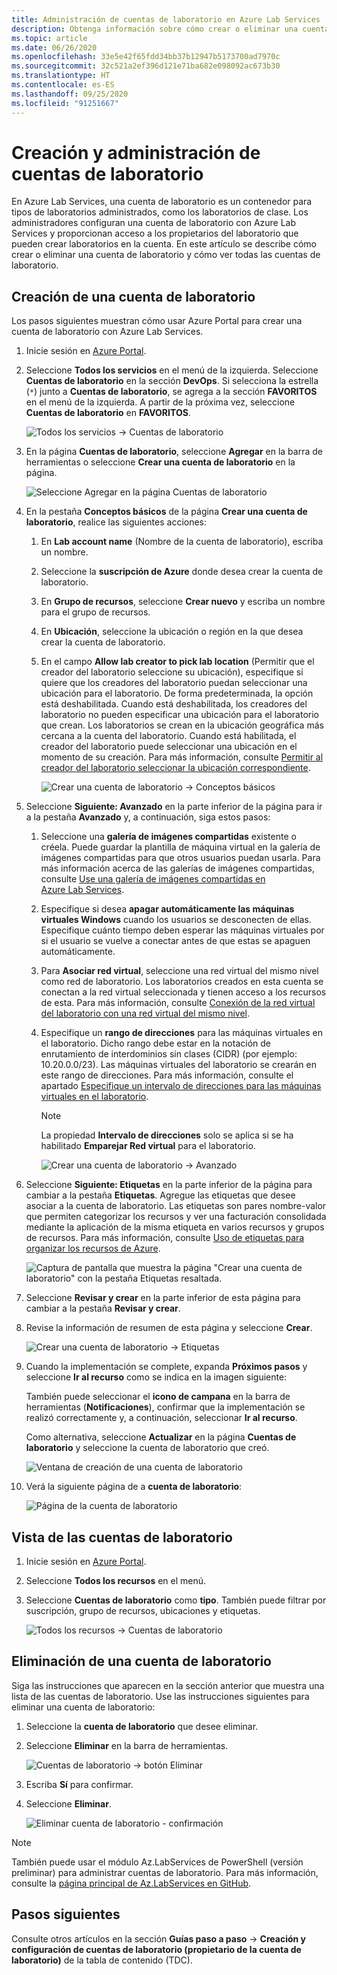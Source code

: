 ```yaml
---
title: Administración de cuentas de laboratorio en Azure Lab Services | Microsoft Docs
description: Obtenga información sobre cómo crear o eliminar una cuenta de laboratorio y cómo ver todas las cuentas de laboratorio de una suscripción de Azure.
ms.topic: article
ms.date: 06/26/2020
ms.openlocfilehash: 33e5e42f65fdd34bb37b12947b5173700ad7970c
ms.sourcegitcommit: 32c521a2ef396d121e71ba682e098092ac673b30
ms.translationtype: HT
ms.contentlocale: es-ES
ms.lasthandoff: 09/25/2020
ms.locfileid: "91251667"
---
```

# <a name="create-and-manage-lab-accounts"></a>Creación y administración de cuentas de laboratorio
En Azure Lab Services, una cuenta de laboratorio es un contenedor para tipos de laboratorios administrados, como los laboratorios de clase. Los administradores configuran una cuenta de laboratorio con Azure Lab Services y proporcionan acceso a los propietarios del laboratorio que pueden crear laboratorios en la cuenta. En este artículo se describe cómo crear o eliminar una cuenta de laboratorio y cómo ver todas las cuentas de laboratorio.

## <a name="create-a-lab-account"></a>Creación de una cuenta de laboratorio
Los pasos siguientes muestran cómo usar Azure Portal para crear una cuenta de laboratorio con Azure Lab Services. 

1. Inicie sesión en [Azure Portal](https://portal.azure.com).
2. Seleccione **Todos los servicios** en el menú de la izquierda. Seleccione **Cuentas de laboratorio** en la sección **DevOps**. Si selecciona la estrella (`*`) junto a **Cuentas de laboratorio**, se agrega a la sección **FAVORITOS** en el menú de la izquierda. A partir de la próxima vez, seleccione **Cuentas de laboratorio** en **FAVORITOS**.

    ![Todos los servicios -> Cuentas de laboratorio](./media/tutorial-setup-lab-account/select-lab-accounts-service.png)
3. En la página **Cuentas de laboratorio**, seleccione **Agregar** en la barra de herramientas o seleccione **Crear una cuenta de laboratorio** en la página. 

    ![Seleccione Agregar en la página Cuentas de laboratorio](./media/tutorial-setup-lab-account/add-lab-account-button.png)
4. En la pestaña **Conceptos básicos** de la página **Crear una cuenta de laboratorio**, realice las siguientes acciones: 
    1. En **Lab account name** (Nombre de la cuenta de laboratorio), escriba un nombre. 
    2. Seleccione la **suscripción de Azure** donde desea crear la cuenta de laboratorio.
    3. En **Grupo de recursos**, seleccione **Crear nuevo** y escriba un nombre para el grupo de recursos.
    4. En **Ubicación**, seleccione la ubicación o región en la que desea crear la cuenta de laboratorio.
    5. En el campo **Allow lab creator to pick lab location** (Permitir que el creador del laboratorio seleccione su ubicación), especifique si quiere que los creadores del laboratorio puedan seleccionar una ubicación para el laboratorio. De forma predeterminada, la opción está deshabilitada. Cuando está deshabilitada, los creadores del laboratorio no pueden especificar una ubicación para el laboratorio que crean. Los laboratorios se crean en la ubicación geográfica más cercana a la cuenta del laboratorio. Cuando está habilitada, el creador del laboratorio puede seleccionar una ubicación en el momento de su creación. Para más información, consulte [Permitir al creador del laboratorio seleccionar la ubicación correspondiente](allow-lab-creator-pick-lab-location.md). 

        ![Crear una cuenta de laboratorio -> Conceptos básicos](./media/how-to-manage-lab-accounts/create-lab-account-basics.png)
5. Seleccione **Siguiente: Avanzado** en la parte inferior de la página para ir a la pestaña **Avanzado** y, a continuación, siga estos pasos: 
    1. Seleccione una **galería de imágenes compartidas** existente o créela. Puede guardar la plantilla de máquina virtual en la galería de imágenes compartidas para que otros usuarios puedan usarla. Para más información acerca de las galerías de imágenes compartidas, consulte [Use una galería de imágenes compartidas en Azure Lab Services](how-to-use-shared-image-gallery.md).
    2. Especifique si desea **apagar automáticamente las máquinas virtuales Windows** cuando los usuarios se desconecten de ellas. Especifique cuánto tiempo deben esperar las máquinas virtuales por si el usuario se vuelve a conectar antes de que estas se apaguen automáticamente. 
    3. Para **Asociar red virtual**, seleccione una red virtual del mismo nivel como red de laboratorio. Los laboratorios creados en esta cuenta se conectan a la red virtual seleccionada y tienen acceso a los recursos de esta. Para más información, consulte [Conexión de la red virtual del laboratorio con una red virtual del mismo nivel](how-to-connect-peer-virtual-network.md).    
    8. Especifique un **rango de direcciones** para las máquinas virtuales en el laboratorio. Dicho rango debe estar en la notación de enrutamiento de interdominios sin clases (CIDR) (por ejemplo: 10.20.0.0/23). Las máquinas virtuales del laboratorio se crearán en este rango de direcciones. Para más información, consulte el apartado [Especifique un intervalo de direcciones para las máquinas virtuales en el laboratorio](how-to-connect-peer-virtual-network.md#specify-an-address-range-for-vms-in-the-lab-account).  

        > [!NOTE]
        > La propiedad **Intervalo de direcciones** solo se aplica si se ha habilitado **Emparejar Red virtual** para el laboratorio.

        ![Crear una cuenta de laboratorio -> Avanzado](./media/how-to-manage-lab-accounts/create-lab-account-advanced.png)  
6. Seleccione **Siguiente: Etiquetas** en la parte inferior de la página para cambiar a la pestaña **Etiquetas**. Agregue las etiquetas que desee asociar a la cuenta de laboratorio. Las etiquetas son pares nombre-valor que permiten categorizar los recursos y ver una facturación consolidada mediante la aplicación de la misma etiqueta en varios recursos y grupos de recursos. Para más información, consulte [Uso de etiquetas para organizar los recursos de Azure](../azure-resource-manager/management/tag-resources.md).

    ![Captura de pantalla que muestra la página "Crear una cuenta de laboratorio" con la pestaña Etiquetas resaltada.](./media/how-to-manage-lab-accounts/create-lab-account-tags.png)
7. Seleccione **Revisar y crear** en la parte inferior de esta página para cambiar a la pestaña **Revisar y crear**. 
4. Revise la información de resumen de esta página y seleccione **Crear**. 

    ![Crear una cuenta de laboratorio -> Etiquetas](./media/how-to-manage-lab-accounts/create-lab-account-review-create.png)
5. Cuando la implementación se complete, expanda **Próximos pasos** y seleccione **Ir al recurso** como se indica en la imagen siguiente: 

    También puede seleccionar el **icono de campana** en la barra de herramientas (**Notificaciones**), confirmar que la implementación se realizó correctamente y, a continuación, seleccionar **Ir al recurso**. 

    Como alternativa, seleccione **Actualizar** en la página **Cuentas de laboratorio** y seleccione la cuenta de laboratorio que creó. 

    ![Ventana de creación de una cuenta de laboratorio](./media/tutorial-setup-lab-account/go-to-lab-account.png)    
6. Verá la siguiente página de a **cuenta de laboratorio**:

    ![Página de la cuenta de laboratorio](./media/tutorial-setup-lab-account/lab-account-page.png)

## <a name="view-lab-accounts"></a>Vista de las cuentas de laboratorio
1. Inicie sesión en [Azure Portal](https://portal.azure.com).
2. Seleccione **Todos los recursos** en el menú. 
3. Seleccione **Cuentas de laboratorio** como **tipo**. 
    También puede filtrar por suscripción, grupo de recursos, ubicaciones y etiquetas. 

    ![Todos los recursos -> Cuentas de laboratorio](./media/how-to-manage-lab-accounts/all-resources-lab-accounts.png)


## <a name="delete-a-lab-account"></a>Eliminación de una cuenta de laboratorio
Siga las instrucciones que aparecen en la sección anterior que muestra una lista de las cuentas de laboratorio. Use las instrucciones siguientes para eliminar una cuenta de laboratorio: 

1. Seleccione la **cuenta de laboratorio** que desee eliminar. 
2. Seleccione **Eliminar** en la barra de herramientas. 

    ![Cuentas de laboratorio -> botón Eliminar](./media/how-to-manage-lab-accounts/delete-button.png)
1. Escriba **Sí** para confirmar.
1. Seleccione **Eliminar**. 

    ![Eliminar cuenta de laboratorio - confirmación](./media/how-to-manage-lab-accounts/delete-lab-account-confirmation.png)

> [!NOTE]
> También puede usar el módulo Az.LabServices de PowerShell (versión preliminar) para administrar cuentas de laboratorio. Para más información, consulte la [página principal de Az.LabServices en GitHub](https://github.com/Azure/azure-devtestlab/tree/master/samples/ClassroomLabs/Modules/Library).

## <a name="next-steps"></a>Pasos siguientes
Consulte otros artículos en la sección **Guías paso a paso** -> **Creación y configuración de cuentas de laboratorio (propietario de la cuenta de laboratorio)** de la tabla de contenido (TDC). 